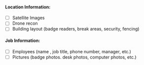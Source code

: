 
#### Location Information:
- [ ] Satellite Images
- [ ] Drone recon
- [ ] Building layout (badge readers, break areas, security, fencing)

#### Job Information:
- [ ] Employees (name , job title, phone number, manager, etc.)
- [ ] Pictures (badge photos. desk photos, computer photos, etc.)